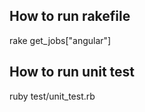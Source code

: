 ## How to run rakefile

rake get_jobs["angular"]

## How to run unit test

ruby test/unit_test.rb

 